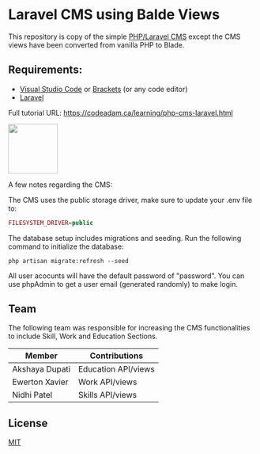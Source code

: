 # Laravel CMS using Balde Views

This repository is copy of the simple [PHP/Laravel CMS](https://github.com/codeadamca/php-cms-laravel) except the CMS views have been converted from vanilla PHP to Blade.

## Requirements:

* [Visual Studio Code](https://code.visualstudio.com/) or [Brackets](http://brackets.io/) (or any code editor)
* [Laravel](https://laravel.com/)

Full tutorial URL: https://codeadam.ca/learning/php-cms-laravel.html

<a href="https://codeadam.ca">
<img src="https://codeadam.ca/images/code-block.png" width="100">
</a>

A few notes regarding the CMS:

The CMS uses the public storage driver, make sure to update your .env file to:

```php
FILESYSTEM_DRIVER=public
```

The database setup includes migrations and seeding. Run the following command to initialize the database:

```
php artisan migrate:refresh --seed
```

All user acocunts will have the default password of "password".
You can use phpAdmin to get a user email (generated randomly) to make login.


## Team

The following team was responsible for increasing the CMS functionalities to include Skill, Work and Education Sections.


|      Member    | Contributions      |
| -------------- | ---------------    |
| Akshaya Dupati| Education API/views    |
| Ewerton Xavier | Work API/views     |
| Nidhi Patel    | Skills API/views|

## License
[MIT](https://choosealicense.com/licenses/mit/)

